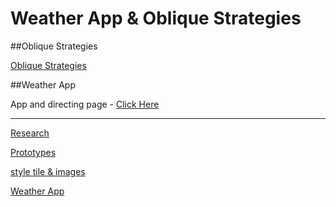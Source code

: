 # Weather App & Oblique Strategies

##Oblique Strategies

[Oblique Strategies](http://ingahampton.github.io/oblique-strategies/ob-strat.html)

##Weather App

App and directing page - [Click Here](http://ingahampton.github.io/weather-app-and-oblique-strategies/weather-app-open-page.html)

---
[Research](http://ingahampton.github.io/weather-app-and-oblique-strategies/research.html)

[Prototypes](http://ingahampton.github.io/weather-app-and-oblique-strategies/prototypes.html)

[style tile & images](https://www.flickr.com/photos/128425558@N08/albums/72157663090421956/with/23536790673/)

[Weather App](http://ingahampton.github.io/weather-app-and-oblique-strategies/weather-app.html)

